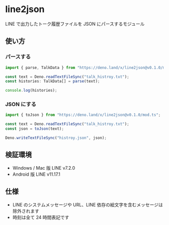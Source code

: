 # line2json

LINE で出力したトーク履歴ファイルを JSON にパースするモジュール

## 使い方

### パースする

```ts
import { parse, TalkData } from "https://deno.land/x/line2json@v0.1.0/mod.ts";

const text = Deno.readTextFileSync("talk_histroy.txt");
const histories: TalkData[] = parse(text);

console.log(histories);
```

### JSON にする

```ts
import { toJson } from "https://deno.land/x/line2json@v0.1.0/mod.ts";

const text = Deno.readTextFileSync("talk_histroy.txt");
const json = toJson(text);

Deno.writeTextFileSync("histroy.json", json);
```

## 検証環境

- Windows / Mac 版 LINE v7.2.0
- Android 版 LINE v11.17.1

## 仕様

- LINE のシステムメッセージや URL、LINE 依存の絵文字を含むメッセージは除外されます
- 時刻は全て 24 時間表記です
